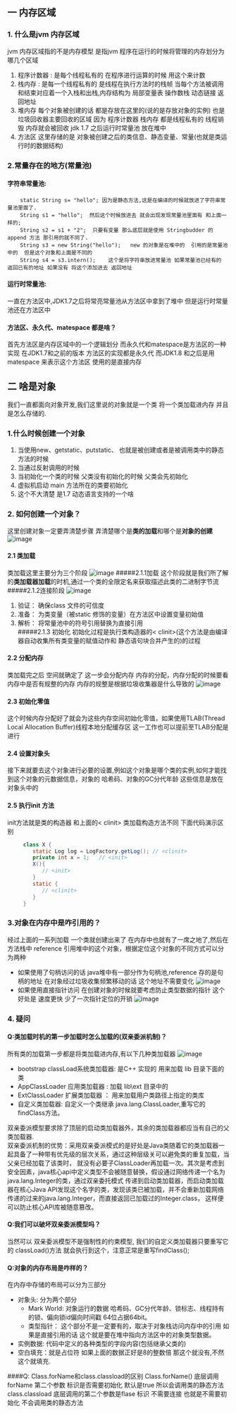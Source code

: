 ## 一 内存区域
### 1. 什么是jvm 内存区域
   jvm 内存区域指的不是内存模型 是指jvm 程序在运行的时候将管理的内存划分为哪几个区域
   1. 程序计数器 :  是每个线程私有的 在程序进行运算的时候 用这个来计数
   2. 栈内存  : 是每一个线程私有的 是线程在执行方法时的栈帧  当每个方法被调用和结束对应着一个入栈和出栈,内存结构为
                  局部变量表
                  操作数栈
                  动态链接
                  返回地址 
   3. 堆内存  每个对象被创建的话 都是存放在这里的(说的是存放对象的实例) 也是垃圾回收器主要回收的区域  因为 程序计数器 栈内存 都是线程私有的 线程销毁 内存就会被回收
                       jdk 1.7 之后运行时常量池 放在堆中 
   4. 方法区 这里存储的是 对象被创建之后的类信息、静态变量、常量(也就是类运行时的数据结构)
### 2.常量存在的地方(常量池)
   #### 字符串常量池: 
        static String s= "hello"; 因为是静态方法,这是在编译的时候就放进了字符串常量池里面了.
        String s1 = "hello";  然后这个时候放进去 就会出现发现常量池里面有 和上面一样的;
        String s2 = s1 + "2";  只要有变量 那么底层就是使用 Stringbudder 的append 方法 那引用的就不同了.
        String s3 = new String("hello");   new 的对象是在堆中的  引用的是常量池中的  但是这个对象和上面是不同的
        String s4 = s3.intern();    这个是将字符串放进常量池 如果常量池已经有的 返回已有的地址 如果没有 将这个添加进去 返回地址 
   #### 运行时常量池:
   一直在方法区中,JDK1.7之后将常亮常量池从方法区中拿到了堆中 但是运行时常量池还在方法区中
#### 方法区、永久代、matespace 都是啥？
   首先方法区是内存区域中的一个逻辑划分 而永久代和matespace是方法区的一种实现 在JDK1.7和之前的版本 方法区的实现都是永久代
   而JDK1.8 和之后是用matespace 来表示这个方法区 使用的是直接内存

## 二 啥是对象
   我们一直都面向对象开发,我们这里说的对象就是一个类 将一个类加载进内存 并且是怎么存储的.
   
### 1.什么时候创建一个对象
   1. 当使用new、getstatic、putstatic、 也就是被创建或者是被调用类中的静态方法的时候
   2. 当通过反射调用的时候
   3. 当初始化一个类的时候 父类没有初始化的时候 父类会先初始化
   4. 虚拟机启动 main 方法所在的类要初始化
   5. 这个不大清楚 是1.7 动态语言支持的一个啥

### 2. 如何创建一个对象？
   这里创建对象一定要弄清楚步骤 弄清楚哪个是**类的加载**和哪个是**对象的创建**
   ![image](image/java创建对象.png)
#### 2.1 类加载
   类加载这里主要分为三个阶段
   ![image](image/类加载过程.png)
#####2.1.1加载 
   这个阶段就是我们所了解的**类加载器加载**的时机,通过一个类的全限定名来获取描述此类的二进制字节流
#####2.1.2连接阶段 
   ![image](image/加载对象之链接阶段.png)
   1. 验证： 确保class 文件的可信度
   2. 准备： 为类变量（被static 修饰的变量）在方法区中设置变量初始值
   3. 解析： 将常量池中的符号引用替换为直接引用  
#####2.1.3  初始化
   初始化过程是执行类构造器的< clinit>(这个方法是由编译器自动收集所有类变量的赋值动作和
   静态语句块合并产生的)的过程
#### 2.2 分配内存
   类加载完之后 空间就确定了 这一步会分配内存 内存的分配，内存分配的时候要看内存中是否有规整的内存 内存的规整是根据垃圾收集器是什么导致的
   ![image](image/内存分配两种情况.png)
#### 2.3 初始化零值
   这个时候内存分配好了就会为这些内存空间初始化零值，如果使用TLAB(Thread Local Allocation Buffer)线程本地分配缓存区 这一工作也可以提前至TLAB分配是进行
#### 2.4 设置对象头
   接下来就要去这个对象进行必要的设置,例如这个对象是哪个类的实例,如何才能找到这个对象的元数据信息，对象的
   哈希码、对象的GC分代年龄 这些信息是放在对象头中的
#### 2.5 执行init 方法
   init方法就是类的构造器 和上面的< clinit> 类加载构造方法不同 下面代码演示区别
   ````java
        class X {
           static Log log = LogFactory.getLog(); // <clinit>
           private int x = 1;   // <init>
           X(){
              // <init>
           }
           static {
              // <clinit>
           }
        }
````

### 3.对象在内存中是咋引用的？
   经过上面的一系列加载 一个类就创建出来了 在内存中也就有了一席之地了,然后在方法栈中 reference 引用堆中的这个对象，根据定位这个对象的不同方式可以分为两种
   * 如果使用了句柄访问的话 java堆中有一部分作为句柄池,reference 存的是句柄的地址 在对象经过垃圾收集频繁移动的话 这个地址不需要变化
   ![image](image/对象的句柄引用.png)
   * 如果使用直接指针访问 在创建对象的时候就要考虑防止类型数据的指针  这个好处是 速度更快 少了一次指针定位的开销 
   ![image](image/对象的直接引用.png)
   
### 4. 疑问
#### Q:类加载时机的第一步加载时怎么加载的(双亲委派机制)？
   所有类的加载第一步都是将类加载进内存,有以下几种类加载器
   ![image](image/双亲委派模型.png)
   * bootstrap classLoad系统类加载器: 是C++ 实现的 用来加载 lib 目录下面的类
   * AppClassLoader  应用类加载器 : 加载 lib\ext 目录中的 
   * ExtClassLoader  扩展类加载器 ： 用来加载用户类路径上指定的类库
   * 自定义类加载器: 自定义一个类继承 java.lang.ClassLoader,重写它的findClass方法。
   
   双亲委派模型要求除了顶层的启动类加载器外，其余的类加载器都应当有自己的父类加载器.  
   双亲委派机制的优势：采用双亲委派模式的是好处是Java类随着它的类加载器一起具备了一种带有优先级的层次关系，通过这种层级关可以避免类的重复加载，当父亲已经加载了该类时，
          就没有必要子ClassLoader再加载一次。其次是考虑到安全因素，java核心api中定义类型不会被随意替换，假设通过网络传递一个名为java.lang.Integer的类，通过双亲委托模式
          传递到启动类加载器，而启动类加载器在核心Java API发现这个名字的类，发现该类已被加载，并不会重新加载网络传递的过来的java.lang.Integer，而直接返回已加载过的Integer.class，
          这样便可以防止核心API库被随意篡改。
#### Q:我们可以破坏双亲委派模型吗？
   当然可以 双亲委派模型不是强制性的约束模型, 我们的自定义类加载器只要重写它的  classLoad()方法 就会执行到这个，注意正常是重写findClass();
   
#### Q:对象的内存布局是咋样的？
   在内存中存储的布局可以分为三部分
   * 对象头: 分为两个部分
        * Mark World: 对象运行的数据 哈希码、GC分代年龄、锁标志、线程持有的锁、偏向锁id偏向时间戳 
        64位占据64bit。
        * 类型指针： 这个部分不是一定要有的，取决于对象栈访问内存中的引用 
        如果是直接引用的话 这个就是要在堆中指向方法区中的对象类型数据。
   * 实例数据: 代码中定义的各种类型的字段内容(包括继承父类的)
   * 空白填充：就是占位符 如果上面的数据正好是8的整数倍 那这个就没有,不然这个就填充.
   
####Q: Class.forName和class.classload的区别
   Class.forName()  底层调用forName  第二个参数 标识是否需要初始化 默认是true  所以会调用类的静态方法  
   class.classload  底层调用的第二个参数是flase  标识 不需要连接  也就是不需要初始化 不会调用类的静态方法
    



































